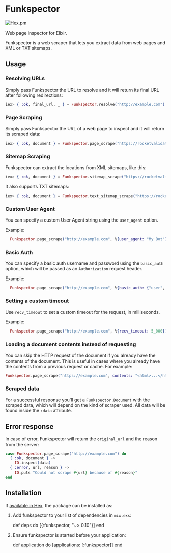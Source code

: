 # Funkspector

[![Hex.pm](https://img.shields.io/hexpm/v/funkspector.svg?style=flat-square)](https://hex.pm/packages/funkspector)

Web page inspector for Elixir.

Funkspector is a web scraper that lets you extract data from web pages and XML or TXT sitemaps.

## Usage

### Resolving URLs

Simply pass Funkspector the URL to resolve and it will return its final URL after following redirections:

```elixir
iex> { :ok, final_url, _ } = Funkspector.resolve("http://example.com")
```

### Page Scraping

Simply pass Funkspector the URL of a web page to inspect and it will return its scraped data:

```elixir
iex> { :ok, document } = Funkspector.page_scrape("https://rocketvalidator.com")
```

### Sitemap Scraping

Funkspector can extract the locations from XML sitemaps, like this:

```elixir
iex> { :ok, document } = Funkspector.sitemap_scrape("https://rocketvalidator.com/sitemap.xml")
```

It also supports TXT sitemaps:

```elixir
iex> { :ok, document } = Funkspector.text_sitemap_scrape("https://rocketvalidator.com/sitemap.txt")
```
### Custom User Agent

You can specify a custom User Agent string using the `user_agent` option.

Example:
```elixir
  Funkspector.page_scrape("http://example.com", %{user_agent: "My Bot"})
```

### Basic Auth

You can specify a basic auth username and password using the `basic_auth` option, which will be passed as an `Authorization` request header.

Example:
```elixir
  Funkspector.page_scrape("http://example.com", %{basic_auth: {"user", "secret"}})
```

### Setting a custom timeout

Use `recv_timeout` to set a custom timeout for the request, in milliseconds.

Example:
```elixir
  Funkspector.page_scrape("http://example.com", %{recv_timeout: 5_000})
```

### Loading a document contents instead of requesting

You can skip the HTTP request of the document if you already have the contents of the document. This is useful in cases where you already have the contents from a previous request or cache. For example:

```elixir
Funkspector.page_scrape("https://example.com", contents: "<html>...</html>")

```

### Scraped data

For a successful response you'll get a `Funkspector.Document` with the scraped data, which will depend on the kind of scraper used. All data will be found inside the `:data` attribute. 

## Error response

In case of error, Funkspector will return the `original_url` and the reason from the server:

```elixir
case Funkspector.page_scrape("http://example.com") do
  { :ok, document } ->
    IO.inspect(data)
  { :error, url, reason } ->
    IO.puts "Could not scrape #{url} because of #{reason}"
end
```

## Installation

If [available in Hex](https://hex.pm/docs/publish), the package can be installed as:

  1. Add funkspector to your list of dependencies in `mix.exs`:

        def deps do
          [{:funkspector, "~> 0.10"}]
        end

  2. Ensure funkspector is started before your application:

        def application do
          [applications: [:funkspector]]
        end
